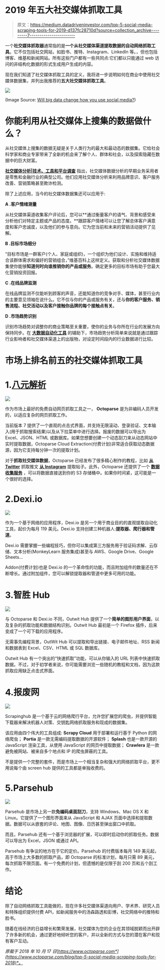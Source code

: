 # 2019 年五大社交媒体抓取工具

> 原文：<https://medium.datadriveninvestor.com/top-5-social-media-scraping-tools-for-2019-d137fc28710d?source=collection_archive---------7----------------------->

一个**社交媒体抓取器**通常指的是**一个从社交媒体渠道提取数据的自动网络抓取工具**。它不仅包括社交网站，如脸书、推特、Instagram、LinkedIn 等。，但也包括博客、维基和新闻网站。所有这些门户都有一些共同点:它们都以只能通过 web 访问的非结构化数据的形式生成用户生成的内容。

现在我们知道了社交媒体抓取工具的定义，我将进一步说明如何在商业中使用社交媒体数据集，并列出我推荐的**五大社交媒体抓取工具**。

![](img/37d85a8ecbe6fbf16a92e2d7a9d30ce1.png)

(Image Source: [Will big data change how you use social media?](https://thenextweb.com/contributors/2017/07/06/will-big-data-change-use-social-media/))

# 你能利用从社交媒体上搜集的数据做什么？

从社交媒体上搜集的数据无疑是关于人类行为的最大和最动态的数据集。它给社会科学家和商业专家带来了全新的机会来了解个人、群体和社会，以及探索隐藏在数据中的巨大财富。

[**社交媒体分析|技术、工具和平台调查**](https://link.springer.com/article/10.1007/s00146-014-0549-4) 指出，社交媒体数据分析的早期业务采用者是零售和金融行业的典型公司。他们应用社交媒体分析来利用品牌意识、客户服务改善、营销策略甚至欺诈检测。

除了上述应用，当今的社交媒体数据集还可以应用于:

**A .客户情绪测量**

从社交媒体渠道收集客户评论后，您可以**通过衡量客户的语气、背景和感受来分析他们对特定主题或产品的态度。**跟踪客户情绪可以让您了解总体客户满意度和客户忠诚度，以及他们的参与意向。它为您当前和未来的营销活动提供了见解。

**B .目标市场细分**

“目标市场是一群客户(个人、家庭或组织)，一个组织为他们设计、实施和维持适合该群体需求和偏好的营销组合，”维基百科上这样定义。获取和分析社交媒体数据集使你能够**知道何时向谁推销你的产品或服务**。确定更多的目标市场有助于您最大化营销投资回报。

**C .在线品牌监测**

在线品牌监测不仅能听到顾客的声音，还能知道你的竞争对手、媒体，甚至行业内的主要意见领袖在说什么。它不仅与你的产品或服务有关，还与**你的客户服务、销售流程、社交活动以及客户接触你品牌的每个接触点有关**。

**D .市场趋势识别**

识别市场趋势对调整你的商业策略至关重要，使你的业务与你所在行业的发展方向保持同步。在 [**大数据自动化工具**](https://www.octoparse.com/blog/top-30-process-automation-tools-for-2019) 的辅助下，市场趋势分析简单来说就是通过跟踪行业影响者和社交媒体渠道上的出版物，对设定时间段内的行业数据进行比较。

# 市场上排名前五的社交媒体抓取工具

# 1.[八元解析](https://www.octoparse.com/)

![](img/24b6809a226f2347dde7f8012d8f1c15.png)

作为市场上最好的免费自动网页抓取工具之一， **Octoparse** 是为非编码人员开发的，以适应复杂的网页抓取工作。

当前版本 7 提供了一个直观的点击式界面，并支持无限滚动、登录验证、文本输入(用于抓取搜索结果)以及从下拉菜单中进行选择。报废的数据可以导出为 Excel、JSON、HTML 或数据库。如果您想要创建一个动态刮刀来从动态网站中实时提取数据，Octoparse Cloud Extraction(付费计划)非常适合获取动态数据源，因为它支持每分钟一次的提取计划。

对于**抓取社交媒体数据**，Octoparse 已经发布了很多精心制作的教程，比如 [**从 Twitter**](https://helpcenter.octoparse.com/hc/en-us/search/click?data=BAh7CjoHaWRsKwjzNs7SUwA6CXR5cGVJIgxhcnRpY2xlBjoGRVQ6CHVybEkiYGh0dHBzOi8vaGVscGNlbnRlci5vY3RvcGFyc2UuY29tL2hjL2VuLXVzL2FydGljbGVzLzM2MDAxOTAxNTQxMS1TY3JhcGUtdHdlZXRzLWZyb20tVHdpdHRlci0GOwdUOg5zZWFyY2hfaWRJIik0NjhlMzExOC0zY2ZkLTQ3NWMtODBjMi1kYWNmYzU0ZWE3ZGIGOwdGOglyYW5raQY%3D--5ee012b986d35630520ddb91042faacc3af293c4) 抓取推文 [**从 Instagram**](https://helpcenter.octoparse.com/hc/en-us/search/click?data=BAh7CjoHaWRsKwjXkcvSUwA6CXR5cGVJIgxhcnRpY2xlBjoGRVQ6CHVybEkiXWh0dHBzOi8vaGVscGNlbnRlci5vY3RvcGFyc2UuY29tL2hjL2VuLXVzL2FydGljbGVzLzM2MDAxODg0MjA3MS1TY3JhcGUtZGF0YS1vbi1JbnN0YWdyYW0GOwdUOg5zZWFyY2hfaWRJIilmMTIxYzY5Ny02ZDNhLTRlZjQtYWNkOS05NTlmYjZhZDNkNGUGOwdGOglyYW5raQY%3D--021389f1b6304722db76c81ec81876763114d56f) 提取帖子。此外，Octoparse 还提供了一个 [**数据收集服务**](https://www.octoparse.com/Data-Scraping-Service) ，可以将数据直接送到你的 S3 存储桶中。如果你时间紧，这可能是一个很好的选择。

# 2.Dexi.io

![](img/0b3841e6b046e92dee269831a17ea256.png)

作为一个基于网络的应用程序，Dexi.io 是另一个用于商业目的的直观提取自动化工具，起价为每月 119 美元。Dexi.io 支持创建三种机器人:**提取器、爬行器和管道**。

Dexi.io 需要掌握一些编程技巧，但你可以集成第三方服务用于验证码求解、云存储、文本分析(MonkeyLearn 服务集成)甚至与 AWS、Google Drive、Google Sheets…

Addon(付费计划)也是 Dexi.io 的一个革命性的功能，而且附加组件的数量还在不断增长。通过附加组件，您可以解锁提取器和管道中更多可用的功能。

# 3.智胜 Hub

![](img/d049b9ef2ace6e2737924185f16c6b2b.png)

与 Octoparse 和 Dexi.io 不同，Outwit Hub 提供了一个**简单的图形用户界面**，以及复杂的抓取功能和数据结构识别。Outwit Hub 最初是一个 Firefox 插件，后来变成了一个可下载的应用程序。

无需事先编程背景，OutWit Hub 可以提取和导出链接、电子邮件地址、RSS 新闻和数据表到 Excel、CSV、HTML 或 SQL 数据库。

Outwit Hub 有一个突出的“快速抓取”功能，可以从你输入的 URL 列表中快速抓取数据。不过，对于初学者来说，你可能需要浏览一些随机的教程和文档，因为这款抓取应用缺乏点击式界面。

# 4.报废网

![](img/716eb1915ba2848c4df2cbb53601f951.png)

Scrapinghub 是一个基于云的网络爬行平台，允许您扩展您的爬虫，并提供智能下载器来解决机器人对策、交钥匙网络抓取服务和现成的数据集。

该应用由四个伟大的工具组成: **Scrapy Cloud** 用于部署和运行基于 Python 的网络爬虫； **Portia** 是一款无需编码提取数据的开源软件； **Splash** 也是一款开源的 JavaScript 渲染工具，从使用 JavaScript 的网页中提取数据； **Crawlera** 是一款避免被网站、被来自多个地点和 IP 的爬虫屏蔽的工具。

不是提供一个完整的套件，而是市场上一个相当复杂和强大的网络抓取平台，更不用说每个由 screen hub 提供的工具都是单独收费的。

# 5.Parsehub

![](img/9889c463c99729236e974ba3c08b43d3.png)

Parsehub 是市场上另一款**免编码桌面刮刀**，支持 Windows、Mac OS X 和 Linux。它提供了一个图形界面来从 JavaScript 和 AJAX 页面中选择和提取数据。数据可以从嵌套的评论、地图、图像、日历甚至弹出窗口中抓取。

而且，Parsehub 还有一个基于浏览器的扩展，可以即时启动你的抓取任务。数据可以导出为 Excel，JSON 或通过 API。

Parsehub 有争议的地方在于它的定价。Parsehub 的付费版本每月 149 美元起，高于市场上大多数的抓取产品，即 Octoparse 的标准计划，每月只需 89 美元，每次抓取不限页面。有一个免费的计划，但遗憾的是仅限于刮 200 页和五个刮工作。

# 结论

除了自动网络抓取工具能做的，现在许多社交媒体渠道向用户、学术界、研究人员和特殊组织提供付费 API，如新闻服务中的汤森路透和彭博，社交网络中的推特和脸书。

随着在线经济的日益增长和繁荣发展，社交媒体为您的企业在其领域脱颖而出开辟了许多新的机会，通过更好地倾听您的客户，并以全新的方式与您的潜在客户和现有客户互动。

*原载于 2018 年 10 月 17 日*[*https://www.octoparse.com*](https://www.octoparse.com/blog/top-5-social-media-scraping-tools-for-2018)*。*